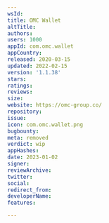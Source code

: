```yaml
---
wsId: 
title: OMC Wallet
altTitle: 
authors: 
users: 1000
appId: com.omc.wallet
appCountry: 
released: 2020-03-15
updated: 2022-02-15
version: '1.1.38'
stars: 
ratings: 
reviews: 
size: 
website: https://omc-group.co/
repository: 
issue: 
icon: com.omc.wallet.png
bugbounty: 
meta: removed
verdict: wip
appHashes: 
date: 2023-01-02
signer: 
reviewArchive: 
twitter: 
social: 
redirect_from: 
developerName: 
features: 

---
```


